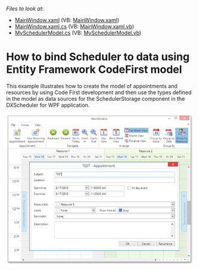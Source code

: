 <!-- default file list -->
*Files to look at*:

* [MainWindow.xaml](./CS/DXSchedulerGettingStarted/MainWindow.xaml) (VB: [MainWindow.xaml](./VB/DXSchedulerGettingStarted/MainWindow.xaml))
* [MainWindow.xaml.cs](./CS/DXSchedulerGettingStarted/MainWindow.xaml.cs) (VB: [MainWindow.xaml.vb](./VB/DXSchedulerGettingStarted/MainWindow.xaml.vb))
* [MySchedulerModel.cs](./CS/DXSchedulerGettingStarted/MySchedulerModel.cs) (VB: [MySchedulerModel.vb](./VB/DXSchedulerGettingStarted/MySchedulerModel.vb))
<!-- default file list end -->
# How to bind Scheduler to data using Entity Framework CodeFirst model


<p>This example illustrates how to create the model of appointments and resources by using Code First development and then use the types defined in the model as data sources for the SchedulerStorage component in the DXScheduler for WPF application.<br /><br /><img src="https://raw.githubusercontent.com/DevExpress-Examples/how-to-bind-scheduler-to-data-using-entity-framework-codefirst-model-e4115/14.2.3+/media/73159094-cbed-11e4-80bf-00155d62480c.png"></p>

<br/>


